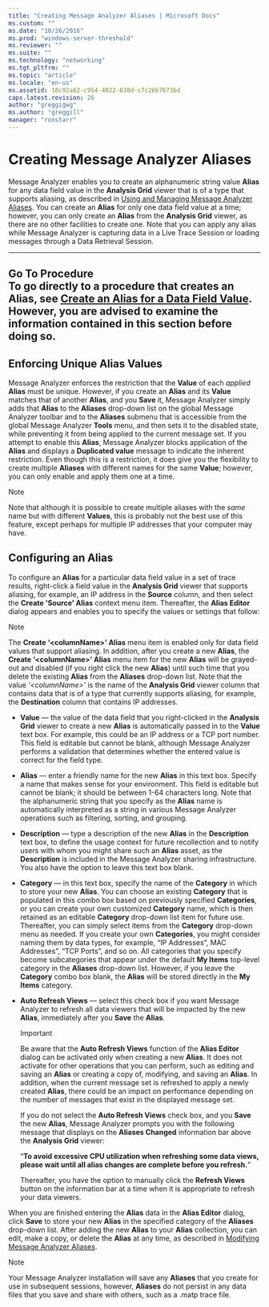 ```yaml
---
title: "Creating Message Analyzer Aliases | Microsoft Docs"
ms.custom: ""
ms.date: "10/26/2016"
ms.prod: "windows-server-threshold"
ms.reviewer: ""
ms.suite: ""
ms.technology: "networking"
ms.tgt_pltfrm: ""
ms.topic: "article"
ms.locale: "en-us"
ms.assetid: 18c92a62-c954-4022-830d-c7c26b7673bd
caps.latest.revision: 26
author: "greggigwg"
ms.author: "greggill"
manager: "ronstarr"
---
```

# Creating Message Analyzer Aliases
Message Analyzer enables you to create an alphanumeric string value **Alias** for any data field value in the **Analysis Grid** viewer that is of a type that supports aliasing, as described in [Using and Managing Message Analyzer Aliases](using-and-managing-message-analyzer-aliases.md). You can create an **Alias** for only one data field value at a time; however, you can only create an **Alias** from the **Analysis Grid** viewer, as there are no other facilities to create one. Note that you can apply any alias while Message Analyzer is capturing data in a Live Trace Session or loading messages through a Data Retrieval Session.  
  
---  
  
 **Go To Procedure**   
To go directly to a procedure that creates an **Alias**, see [Create an Alias for a Data Field Value](procedures-using-the-data-viewing-features.md#BKMK_CreateAlias). However, you are advised to examine the information contained in this section before doing so.  
---  
  
## Enforcing Unique Alias Values  
 Message Analyzer enforces the restriction that the **Value** of each *applied* **Alias** must be unique. However, if you create an **Alias** and its **Value** matches that of another **Alias**, and you **Save** it, Message Analyzer simply adds that **Alias** to the **Aliases** drop-down list on the global Message Analyzer toolbar and to the **Aliases** submenu that is accessible from the global Message Analyzer **Tools** menu, and then sets it to the disabled state, while preventing it from being applied to the current message set. If you attempt to enable this **Alias**, Message Analyzer blocks application of the **Alias** and displays a **Duplicated value** message to indicate the inherent restriction. Even though this is a restriction, it does give you the flexibility to create multiple **Aliases** with different names for the same **Value**; however, you can only enable and apply them one at a time.  
  
> [!NOTE]
>  Note that although it is possible to create multiple aliases with the *same* name but with different **Values**, this is probably not the best use of this feature, except perhaps for multiple IP addresses that your computer may have.  
  
## Configuring an Alias  
 To configure an **Alias** for a particular data field value in a set of trace results, right-click a field value in the **Analysis Grid** viewer that supports aliasing, for example, an IP address in the **Source** column, and then select the **Create 'Source' Alias** context menu item. Thereafter, the **Alias Editor** dialog appears and enables you to specify the values or settings that follow:  
  
> [!NOTE]
>  The **Create ‘\<columnName>’ Alias**  menu item is enabled only for data field values that support aliasing. In addition, after you create a new **Alias**, the **Create ‘\<columnName>’ Alias** menu item for the new **Alias** will be grayed-out and disabled (if you right click the new **Alias**) until such time that you delete the existing **Alias** from the **Aliases** drop-down list. Note that the value *‘\<columnName>’* is the name of the **Analysis Grid** viewer column that contains data that is of a type that currently supports aliasing, for example, the **Destination** column that contains IP addresses.  
  
-   **Value** — the value of the data field that you right-clicked in the **Analysis Grid** viewer to create a new **Alias** is automatically passed in to the **Value** text box. For example, this could be an IP address or a TCP port number. This field is editable but cannot be blank, although Message Analyzer performs a validation that determines whether the entered value is correct for the field type.  
  
-   **Alias** — enter a friendly name for the new **Alias** in this text box. Specify a name that makes sense for your environment. This field is editable but cannot be blank; it should be between 1-64 characters long. Note that the alphanumeric string that you specify as the **Alias** name is automatically interpreted as a string in various Message Analyzer operations such as filtering, sorting, and grouping.  
  
-   **Description** — type a description of the new **Alias** in the **Description** text box, to define the usage context for future recollection and to notify users with whom you might share such an **Alias** asset, as the **Description** is included in the Message Analyzer sharing infrastructure. You also have the option to leave this text box blank.  
  
-   **Category** — in this text box, specify the name of the **Category** in which to store your new **Alias**. You can choose an existing **Category** that is populated in this combo box based on previously specified **Categories**, or you can create your own customized **Category** name, which is then retained as an editable **Category** drop-down list item for future use. Thereafter, you can simply select items from the **Category** drop-down menu as needed. If you create your own **Categories**, you might consider naming them by data types, for example, “IP Addresses”, MAC Addresses”, “TCP Ports”, and so on. All categories that you specify become subcategories that appear under the default **My Items** top-level category in the **Aliases** drop-down list. However, if you leave the **Category** combo box blank, the **Alias** will be stored directly in the **My Items** category.  
  
-   **Auto Refresh Views** — select this check box if you want Message Analyzer to refresh all data viewers that will be impacted by the new **Alias**, immediately after you **Save** the **Alias**.  
  
    > [!IMPORTANT]
    >  Be aware that the **Auto Refresh Views** function of the **Alias Editor** dialog can be activated only when creating a new **Alias**. It does not activate for other operations that you can perform, such as editing and saving an **Alias** or creating a copy of, modifying, and saving an **Alias**. In addition, when the current message set is refreshed to apply a newly created **Alias**, there could be an impact on performance depending on the number of messages that exist in the displayed message set.  
  
     If you do not select the **Auto Refresh Views** check box, and you **Save** the new **Alias**, Message Analyzer prompts you with the following message that displays on the **Aliases Changed** information bar above the **Analysis Grid** viewer:  
  
     “**To avoid excessive CPU utilization when refreshing some data views, please wait until all alias changes are complete before you refresh.**”  
  
     Thereafter, you have the option to manually click the **Refresh Views** button on the information bar at a time when it is appropriate to refresh your data viewers.  
  
 When you are finished entering the **Alias** data in the **Alias Editor** dialog, click **Save** to store your new **Alias** in the specified category of the **Aliases** drop-down list. After adding the new **Alias** to your **Alias** collection, you can edit, make a copy, or delete the **Alias** at any time, as described in [Modifying Message Analyzer Aliases](modifying-message-analyzer-aliases.md).  
  
> [!NOTE]
>  Your Message Analyzer installation will save any **Aliases** that you create for use in subsequent sessions, however, **Aliases** do not persist in any data files that you save and share with others, such as a .matp trace file.